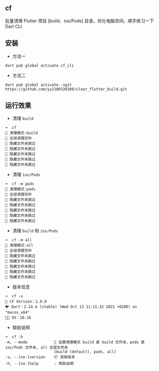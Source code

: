 ## cf

批量清理 Flutter 项目 [build、ios/Pods] 目录，优化电脑空间，顺手练习一下 Dart CLI

## 安装

- 方法一

```
dart pub global activate cf_cli
```

- 方法二

```
dart pub global activate -sgit https://github.com/yy1300326388/clear_flutter_build.git
```


## 运行效果

- 清理 `build` 

```
➜  cf
🚀 清理模式:build
🎉 全部清理完毕
🙈 隐藏文件夹跳过
🙈 隐藏文件夹跳过
🙈 隐藏文件夹跳过
🙈 隐藏文件夹跳过
🙈 隐藏文件夹跳过
```

- 清理 `ios/Pods`

```
➜  cf -m pods
🚀 清理模式:pods
🎉 全部清理完毕
🙈 隐藏文件夹跳过
🙈 隐藏文件夹跳过
🙈 隐藏文件夹跳过
🙈 隐藏文件夹跳过
🙈 隐藏文件夹跳过
```

- 清理 `build` 和 `ios/Pods`

```
➜  cf -m all
🚀 清理模式:all
🎉 全部清理完毕
🙈 隐藏文件夹跳过
🙈 隐藏文件夹跳过
🙈 隐藏文件夹跳过
🙈 隐藏文件夹跳过
🙈 隐藏文件夹跳过
```

- 版本信息

```
➜  cf -v
🚀 CF Version：1.0.0
🐦 Dart：2.14.4 (stable) (Wed Oct 13 11:11:32 2021 +0200) on "macos_x64"
🧑‍💻 OS：10.16
```

- 帮助说明

```
➜  cf -h
-m, --mode            🚀 设置清理模式 build 是 build 文件夹，pods 是 ios/Pods 文件夹, all 全部文件夹
                      [build (default), pods, all]
-v, --[no-]version    📦️ 获取版本
-h, --[no-]help       💡 帮助说明
```
